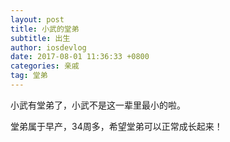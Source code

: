 ```yaml
---
layout: post
title: 小武的堂弟
subtitle: 出生
author: iosdevlog
date: 2017-08-01 11:36:33 +0800
categories: 亲戚
tag: 堂弟
---
```


小武有堂弟了，小武不是这一辈里最小的啦。

堂弟属于早产，34周多，希望堂弟可以正常成长起来！
